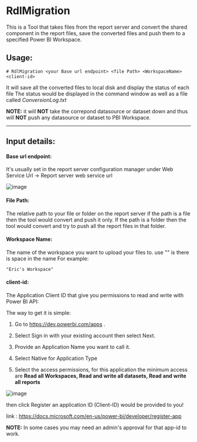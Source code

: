 
# RdlMigration
This is a Tool that takes files from the report server and convert the shared component in the report files, save the converted files and push them to a specified Power BI Workspace.

## Usage:

    # RdlMigration <your Base url endpoint> <file Path> <WorkspaceName> <client-id>

It will save all the converted files to local disk and display the status of each file
The status would be displayed in the command window as well as a file called *ConversionLog.txt* 

**NOTE:** it will **NOT** take the correpond datasource or dataset down and thus will **NOT** push any datasource or dataset to PBI Workspace.

---
## Input details:

#### Base url endpoint: 
It's usually set in the report server configuration manager under Web Service Url -> Report server web service url

![image](https://user-images.githubusercontent.com/52690905/62327114-9ae5ee00-b464-11e9-9bf1-0fe399bcd152.png)

#### File Path: 
The relative path to your file or folder on the report server
if the path is a file then the tool would convert and push it only.
If the path is a folder then the tool would convert and try to push all the report files in that folder.

#### Workspace Name:
The name of the workspace you want to upload your files to. use "" is there is space in the name
For example:

    "Eric's Workspace"

#### client-id: 
The Application Client ID that give you permissions to read and write with Power BI API:

The way to get it is simple:

1. Go to https://dev.powerbi.com/apps .
   
2. Select Sign in with your existing account then select Next.

3. Provide an Application Name you want to call it.

4. Select Native for Application Type

5. Select the access permissions, for this application the minimum access are **Read all Workspaces, Read and write all datasets, Read and write all reports**

![image](https://user-images.githubusercontent.com/52690905/62328377-d9c97300-b467-11e9-8625-775a6e23c314.png)

then click Register an application ID (Client-ID) would be provided to you!

link :  https://docs.microsoft.com/en-us/power-bi/developer/register-app

**NOTE:** In some cases you may need an admin's approval for that app-id to work.

